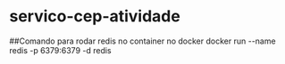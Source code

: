﻿# servico-cep-atividade

##Comando para rodar redis no container no docker
docker run --name redis -p 6379:6379 -d redis
